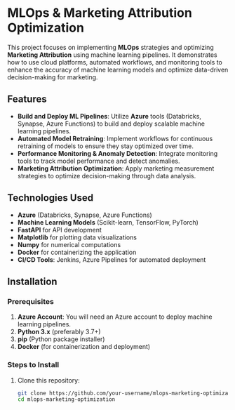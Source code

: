 # MLOps & Marketing Attribution Optimization

This project focuses on implementing **MLOps** strategies and optimizing **Marketing Attribution** using machine learning pipelines. It demonstrates how to use cloud platforms, automated workflows, and monitoring tools to enhance the accuracy of machine learning models and optimize data-driven decision-making for marketing.

## Features

- **Build and Deploy ML Pipelines**: Utilize **Azure** tools (Databricks, Synapse, Azure Functions) to build and deploy scalable machine learning pipelines.
- **Automated Model Retraining**: Implement workflows for continuous retraining of models to ensure they stay optimized over time.
- **Performance Monitoring & Anomaly Detection**: Integrate monitoring tools to track model performance and detect anomalies.
- **Marketing Attribution Optimization**: Apply marketing measurement strategies to optimize decision-making through data analysis.

## Technologies Used

- **Azure** (Databricks, Synapse, Azure Functions)
- **Machine Learning Models** (Scikit-learn, TensorFlow, PyTorch)
- **FastAPI** for API development
- **Matplotlib** for plotting data visualizations
- **Numpy** for numerical computations
- **Docker** for containerizing the application
- **CI/CD Tools**: Jenkins, Azure Pipelines for automated deployment

## Installation

### Prerequisites

1. **Azure Account**: You will need an Azure account to deploy machine learning pipelines.
2. **Python 3.x** (preferably 3.7+)
3. **pip** (Python package installer)
4. **Docker** (for containerization and deployment)

### Steps to Install

1. Clone this repository:
   ```bash
   git clone https://github.com/your-username/mlops-marketing-optimization.git
   cd mlops-marketing-optimization
